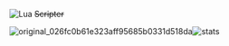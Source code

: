 ![Lua](https://img.shields.io/badge/lua-%232C2D72.svg?style=for-the-badge&logo=lua&logoColor=white) ~~Scripter~~

![original_026fc0b61e323aff95685b0331d518da](https://user-images.githubusercontent.com/93484868/208260993-809bd1d7-a48a-4f42-a29a-590675d8a2b8.gif)![stats](https://github-readme-stats.vercel.app/api?username=R3bug&theme=dark&show_icons=true)
